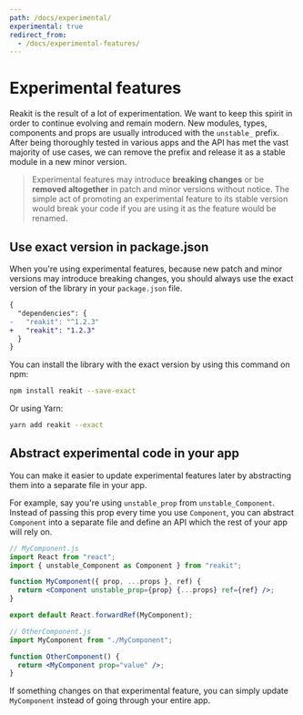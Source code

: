 ```yaml
---
path: /docs/experimental/
experimental: true
redirect_from:
  - /docs/experimental-features/
---
```


# Experimental features

Reakit is the result of a lot of experimentation. We want to keep this spirit in order to continue evolving and remain modern. New modules, types, components and props are usually introduced with the `unstable_` prefix. After being thoroughly tested in various apps and the API has met the vast majority of use cases, we can remove the prefix and release it as a stable module in a new minor version.

<blockquote experimental="true">

Experimental features may introduce **breaking changes** or be **removed altogether** in patch and minor versions without notice. The simple act of promoting an experimental feature to its stable version would break your code if you are using it as the feature would be renamed.

</blockquote>

<carbon-ad></carbon-ad>

## Use exact version in package.json

When you're using experimental features, because new patch and minor versions may introduce breaking changes, you should always use the exact version of the library in your `package.json` file.

```diff
{
  "dependencies": {
-   "reakit": "^1.2.3"
+   "reakit": "1.2.3"
  }
}
```

You can install the library with the exact version by using this command on npm:

```sh
npm install reakit --save-exact
```

Or using Yarn:

```sh
yarn add reakit --exact
```

## Abstract experimental code in your app

You can make it easier to update experimental features later by abstracting them into a separate file in your app.

For example, say you're using `unstable_prop` from `unstable_Component`. Instead of passing this prop every time you use `Component`, you can abstract `Component` into a separate file and define an API which the rest of your app will rely on.

```jsx static
// MyComponent.js
import React from "react";
import { unstable_Component as Component } from "reakit";

function MyComponent({ prop, ...props }, ref) {
  return <Component unstable_prop={prop} {...props} ref={ref} />;
}

export default React.forwardRef(MyComponent);
```

<!-- eslint-disable import/no-unresolved -->

```jsx static
// OtherComponent.js
import MyComponent from "./MyComponent";

function OtherComponent() {
  return <MyComponent prop="value" />;
}
```

If something changes on that experimental feature, you can simply update `MyComponent` instead of going through your entire app.
